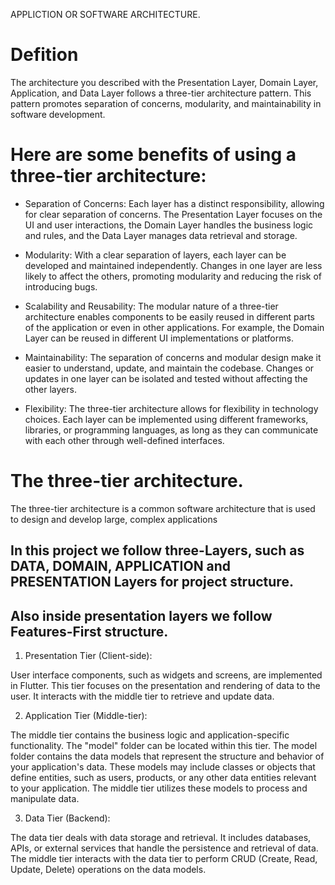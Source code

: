 APPLICTION OR SOFTWARE ARCHITECTURE.

# Defition

The architecture you described with the Presentation Layer, Domain Layer, Application, and Data Layer follows a three-tier architecture pattern. This pattern promotes separation of concerns, modularity, and maintainability in software development.

# Here are some benefits of using a three-tier architecture:

- Separation of Concerns: Each layer has a distinct responsibility, allowing for clear separation of concerns. The Presentation Layer focuses on the UI and user interactions, the Domain Layer handles the business logic and rules, and the Data Layer manages data retrieval and storage.

- Modularity: With a clear separation of layers, each layer can be developed and maintained independently. Changes in one layer are less likely to affect the others, promoting modularity and reducing the risk of introducing bugs.

- Scalability and Reusability: The modular nature of a three-tier architecture enables components to be easily reused in different parts of the application or even in other applications. For example, the Domain Layer can be reused in different UI implementations or platforms.

- Maintainability: The separation of concerns and modular design make it easier to understand, update, and maintain the codebase. Changes or updates in one layer can be isolated and tested without affecting the other layers.

- Flexibility: The three-tier architecture allows for flexibility in technology choices. Each layer can be implemented using different frameworks, libraries, or programming languages, as long as they can communicate with each other through well-defined interfaces.

# The three-tier architecture. 
The three-tier architecture is a common software architecture that is used to design and develop large, complex applications

## In this project we follow three-Layers, such as DATA, DOMAIN, APPLICATION and PRESENTATION Layers for project structure.

## Also inside presentation layers we follow Features-First structure.


1. Presentation Tier (Client-side):

User interface components, such as widgets and screens, are implemented in Flutter.
This tier focuses on the presentation and rendering of data to the user.
It interacts with the middle tier to retrieve and update data.

2. Application Tier (Middle-tier):

The middle tier contains the business logic and application-specific functionality.
The "model" folder can be located within this tier.
The model folder contains the data models that represent the structure and behavior of your application's data.
These models may include classes or objects that define entities, such as users, products, or any other data entities relevant to your application.
The middle tier utilizes these models to process and manipulate data.

3. Data Tier (Backend):

The data tier deals with data storage and retrieval.
It includes databases, APIs, or external services that handle the persistence and retrieval of data.
The middle tier interacts with the data tier to perform CRUD (Create, Read, Update, Delete) operations on the data models.

